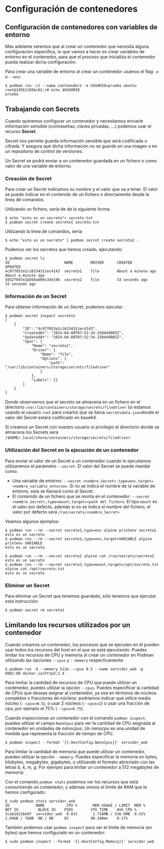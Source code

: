 # Configuración de contenedores

## Configuración de contenedores con variables de entorno

Más adelante veremos que al crear un contenedor que necesita alguna configuración específica, lo que vamos a hacer es crear variables de entorno en el contenedor, para que el proceso que inicializa el contenedor pueda realizar dicha configuración.

Para crear una variable de entorno al crear un contenedor usamos el flag `-e` o `--env`:

```
$ podman run -it --name contenedor2 -e USUARIO=prueba ubuntu
root@145b1105bc62:/# echo $USUARIO
prueba
```

## Trabajando con Secrets

Cuando queremos configurar un contenedor y necesitamos enviarle información sensible (contraseñas, claves privadas, ...) podemos usar el recurso **Secret**.

Secret nos permite guarda información sensible  que será codificada o cifrada. Y asegura que dicha información no se guarde en una imagen o en un repositorio de control de versiones.

Un Secret se podrá enviar a un contenedor guardada en un fichero o como valor de una variable de entorno.

### Creación de Secret

Para crear un Secret indicamos su nombre y el valor que va a tener. El valor se puede indicar en el contenido de un fichero o directamente desde la línea de comandos.

Utilizando un fichero, sería de de la siguiente forma:

```
$ echo "esto es un secreto"> secreto.txt
$ podman secret create secreto1 secreto.txt
```

Utilizando la línea de comandos, sería:

```
$ echo "esto es un secreto" | podman secret create secreto2 -
```

Podemos ver los secretos que hemos creado, ejecutando:

```
$ podman secret ls
ID                         NAME        DRIVER      CREATED             UPDATED
4c977053a1c16334311ec4143  secreto1    file        About a minute ago  About a minute ago
5032f047e1b050a009c3de196  secreto2    file        33 seconds ago      33 seconds ago
```

### Información de un Secret

Para obtener información de un Secret, podemos ejecutar:

```
$ podman secret inspect secreto1
[
    {
        "ID": "4c977053a1c16334311ec4143",
        "CreatedAt": "2024-04-08T07:52:34.158449085Z",
        "UpdatedAt": "2024-04-08T07:52:34.158449085Z",
        "Spec": {
            "Name": "secreto1",
            "Driver": {
                "Name": "file",
                "Options": {
                    "path": "/var/lib/containers/storage/secrets/filedriver"
                }
            },
            "Labels": {}
        }
    }
]
```

Donde observamos que el secreto se almacena en un fichero en el directorio `/var/lib/containers/storage/secrets/filedriver` (si estamos usando el usuario `root` para crearlo) que se llama `secretsdata.json`donde el valor del Secret estará codificado en base64.

Si creamos un Secret con nuestro usuario si privilegio el directorio donde se almacena los Secrets será `/$HOME/.local/share/containers/storage/secrets/filedriver`.

### Utilización del Secret en la ejecución de un contenedor

Para enviar el valor de un Secret a un contenedor cuando lo ejecutamos utilizaremos el parámetro `--secret`. El valor del Secret se puede mandar como:

* Una variable de entorno: `--secret <nombre_Secret>,type=env.target=<nombre_variable_entorno>`. Si no se indica el nombre de la variable de entorno, esta se llamará como el Secret.
* El contenido de un fichero que se monta en el contenedor: `--secret <nombre_Secret>,type=mount,target=<path del fichero`. El tipo `mount` es el valor por defecto, además si no se indica el nombre del fichero, el valor por defecto será `/run/secrets/<nombre_Secret>`

Veamos algunos ejemplos:

```
$ podman run --rm --secret secreto1,type=env alpine printenv secreto1
esto es un secreto
$ podman run --rm --secret secreto1,type=env,target=VARIABLE alpine printenv VARIABLE
esto es un secreto

$ podman run --rm --secret secreto2 alpine cat /run/secrets/secreto2
esto es un secreto
$ podman run --rm --secret secreto2,type=mount,target=/opt/secreto.txt alpine cat /opt/secreto.txt
esto es un secreto
```

### Eliminar un Secret

Para eliminar un Secret que tenemos guardado, sólo tenemos que ejecutar esta instrucción:

```
$ podman secret rm secreto1
```

## Limitando los recursos utilizados por un contenedor

Cuando creamos un contenedor, los procesos que se ejecuten en él pueden usar todos los recursos del host en el que se está ejecutando. Puedes limitar los recursos de CPU y memoria al crear un contenedor en Podman utilizando las opciones `--cpus` y `--memory` respectivamente:

```
$ podman run -d --memory 512m --cpus 0.5 --name servidor_web -p 8082:80 docker.io/httpd:2.4
```

Para limitar la cantidad de recursos de CPU que puede utilizar un contenedor, puedes utilizar la opción `--cpus`. Puedes especificar la cantidad de CPUs que deseas asignar al contenedor, ya sea en términos de núcleos completos o fracciones de núcleos: podríamos indicar que utilice medio núcleo (`--cpus=0.5`), o usar 2 núcleos (`--cpus=2`) o usar una fracción de cpu, por ejemplo el 75% (`--cpus=0.75`).

Cuando inspeccionas un contenedor con el comando `podman inspect`, puedes utilizar el campo `NanoCpus` para ver la cantidad de CPU asignada al contenedor en unidades de *nanocpus*. Un *nanocpu* es una unidad de medida que representa la fracción de tiempo de CPU.

```
$ podman inspect --format '{{.HostConfig.NanoCpus}}' servidor_web
```

Para limitar la cantidad de memoria que puede utilizar un contenedor, puedes utilizar la opción `--memory`. Puedes especificar la memoria en bytes, kilobytes, megabytes, gigabytes, o utilizando el formato abreviado con las letras *b, k, m, g*. Por ejemplo para limitar un contenedor a 512 megabytes de memoria:

Con el comando `podman stats` podemos ver los recursos que está consumiendo un contenedor, y además vemos el límite de RAM que le hemos configurado:

```
$ sudo podman stats servidor_web
ID            NAME          CPU %       MEM USAGE / LIMIT  MEM %       NET IO         BLOCK IO    PIDS        CPU TIME    AVG CPU %
3cab2d116e9f  servidor_web  0.01%       2.716MB / 536.9MB  0.51%       2.04kB / 768B  0B / 0B     82          90.108ms    0.17%
```

También podemos usar `podman inspect` para ver el límite de memoria (en bytes) que hemos configurado en un contenedor:

```
$ sudo podman inspect --format '{{.HostConfig.Memory}}' servidor_web
```
